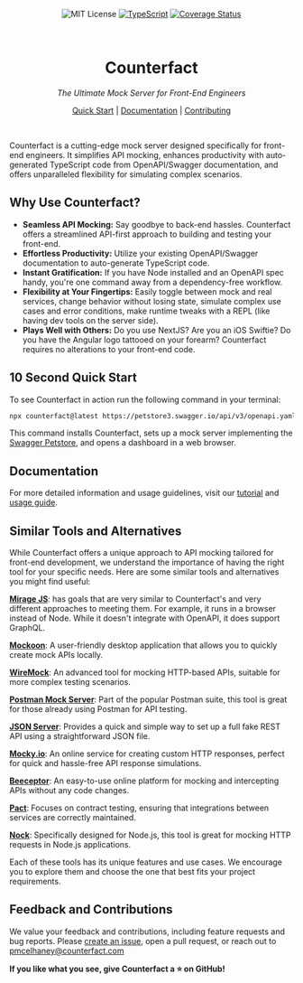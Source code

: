 <div align="center"  markdown="1">

![MIT License](https://img.shields.io/badge/license-MIT-blue) [![TypeScript](https://badges.frapsoft.com/typescript/love/typescript.png?v=101)](https://github.com/ellerbrock/typescript-badges/) [![Coverage Status](https://coveralls.io/repos/github/pmcelhaney/counterfact/badge.svg)](https://coveralls.io/github/pmcelhaney/counterfact)

</div>

<br>

<div align="center" markdown="1">

# Counterfact

_The Ultimate Mock Server for Front-End Engineers_

[Quick Start](./docs/quick-start.md) | [Documentation](./docs/usage.md) | [Contributing](CONTRIBUTING.md)

</div>

<br>

Counterfact is a cutting-edge mock server designed specifically for front-end engineers. It simplifies API mocking, enhances productivity with auto-generated TypeScript code from OpenAPI/Swagger documentation, and offers unparalleled flexibility for simulating complex scenarios.

## Why Use Counterfact?

- **Seamless API Mocking:** Say goodbye to back-end hassles. Counterfact offers a streamlined API-first approach to building and testing your front-end.
- **Effortless Productivity:** Utilize your existing OpenAPI/Swagger documentation to auto-generate TypeScript code.
- **Instant Gratification:** If you have Node installed and an OpenAPI spec handy, you're one command away from a dependency-free workflow.
- **Flexibility at Your Fingertips:** Easily toggle between mock and real services, change behavior without losing state, simulate complex use cases and error conditions, make runtime tweaks with a REPL (like having dev tools on the server side).
- **Plays Well with Others:** Do you use NextJS? Are you an iOS Swiftie? Do you have the Angular logo tattooed on your forearm? Counterfact requires no alterations to your front-end code.

## 10 Second Quick Start

To see Counterfact in action run the following command in your terminal:

```sh copy
npx counterfact@latest https://petstore3.swagger.io/api/v3/openapi.yaml api --open
```

This command installs Counterfact, sets up a mock server implementing the [Swagger Petstore](https://petstore.swagger.io/), and opens a dashboard in a web browser.

## Documentation

For more detailed information and usage guidelines, visit our [tutorial](./docs/quick-start.md) and [usage guide](./docs/usage.md).

## Similar Tools and Alternatives

While Counterfact offers a unique approach to API mocking tailored for front-end development, we understand the importance of having the right tool for your specific needs. Here are some similar tools and alternatives you might find useful:

[**Mirage JS**](https://miragejs.com/): has goals that are very similar to Counterfact's and very different approaches to meeting them. For example, it runs in a browser instead of Node. While it doesn't integrate with OpenAPI, it does support GraphQL.

[**Mockoon**](https://mockoon.com/): A user-friendly desktop application that allows you to quickly create mock APIs locally.

[**WireMock**](http://wiremock.org/): An advanced tool for mocking HTTP-based APIs, suitable for more complex testing scenarios.

[**Postman Mock Server**](https://www.postman.com/): Part of the popular Postman suite, this tool is great for those already using Postman for API testing.

[**JSON Server**](https://github.com/typicode/json-server): Provides a quick and simple way to set up a full fake REST API using a straightforward JSON file.

[**Mocky.io**](https://www.mocky.io/): An online service for creating custom HTTP responses, perfect for quick and hassle-free API response simulations.

[**Beeceptor**](https://beeceptor.com/): An easy-to-use online platform for mocking and intercepting APIs without any code changes.

[**Pact**](https://docs.pact.io/): Focuses on contract testing, ensuring that integrations between services are correctly maintained.

[**Nock**](https://github.com/nock/nock): Specifically designed for Node.js, this tool is great for mocking HTTP requests in Node.js applications.

Each of these tools has its unique features and use cases. We encourage you to explore them and choose the one that best fits your project requirements.

## Feedback and Contributions

We value your feedback and contributions, including feature requests and bug reports. Please [create an issue](https://github.com/pmcelhaney/counterfact/issues/new), open a pull request, or reach out to <pmcelhaney@counterfact.com>

**If you like what you see, give Counterfact a ⭐️ on GitHub!**

